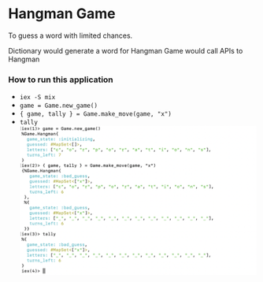 # Hangman Game
To guess a word with limited chances.

Dictionary would generate a word for Hangman
Game would call APIs to Hangman

### How to run this application
- `iex -S mix`
- `game = Game.new_game()`
- `{ game, tally } = Game.make_move(game, "x")`
- `tally`
![image](https://github.com/ckyyyy/hangman/blob/master/image/hangman_game_tally.png)
